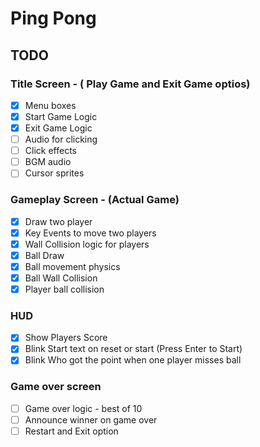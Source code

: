 # Ping Pong

## TODO

### Title Screen - ( Play Game and Exit Game optios)

- [x] Menu boxes
- [x] Start Game Logic
- [x] Exit Game Logic
- [ ] Audio for clicking
- [ ] Click effects
- [ ] BGM audio
- [ ] Cursor sprites

### Gameplay Screen - (Actual Game)

- [x] Draw two player
- [x] Key Events to move two players
- [x] Wall Collision logic for players
- [x] Ball Draw
- [x] Ball movement physics
- [x] Ball Wall Collision
- [x] Player ball collision

### HUD

- [x] Show Players Score
- [x] Blink Start text on reset or start (Press Enter to Start)
- [x] Blink Who got the point when one player misses ball

### Game over screen

- [ ] Game over logic - best of 10
- [ ] Announce winner on game over
- [ ] Restart and Exit option
